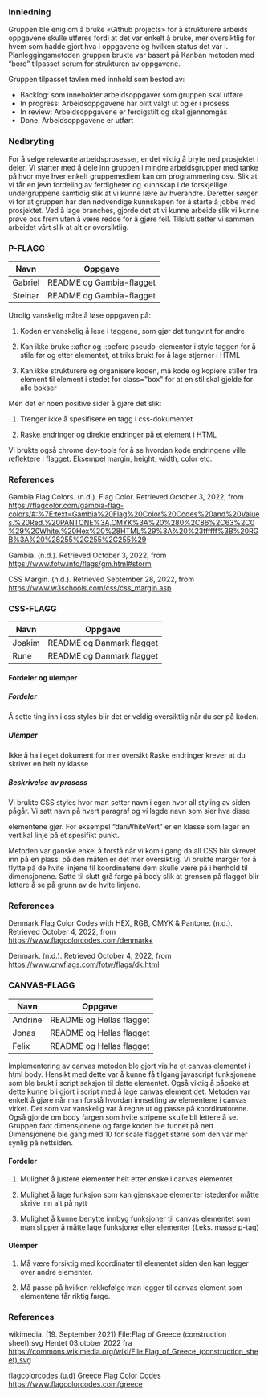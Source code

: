 ### Innledning

Gruppen ble enig om å bruke «Github projects» for å strukturere arbeids oppgavene skulle utføres fordi at det var enkelt å bruke, mer oversiktlig for hvem som hadde gjort hva i oppgavene og hvilken status det var i. Planleggingsmetoden gruppen brukte var basert på Kanban metoden med “bord” tilpasset scrum for strukturen av oppgavene.

Gruppen tilpasset tavlen med innhold som bestod av:
- Backlog: som inneholder arbeidsoppgaver som gruppen skal utføre
- In progress: Arbeidsoppgavene har blitt valgt ut og er i prosess
- In review: Arbeidsoppgavene er ferdigstilt og skal gjennomgås
- Done: Arbeidsoppgavene er utført 

### Nedbryting

For å velge relevante arbeidsprosesser, er det viktig å bryte ned prosjektet i deler. Vi starter med å dele inn gruppen i mindre arbeidsgrupper med tanke på hvor mye hver enkelt gruppemedlem kan om programmering osv. Slik at vi får en jevn fordeling av ferdigheter og kunnskap i de forskjellige undergruppene samtidig slik at vi kunne lære av hverandre. Deretter sørger vi for at gruppen har den nødvendige kunnskapen for å starte å jobbe med prosjektet. Ved å lage branches, gjorde det at vi kunne arbeide slik vi kunne prøve oss frem uten å være redde for å gjøre feil. Tilslutt setter vi sammen arbeidet vårt slik at alt er oversiktlig. 

### P-FLAGG
| Navn | Oppgave |
|---|---|
| Gabriel | README og Gambia-flagget |
| Steinar | README og Gambia-flagget |
 
Utrolig vanskelig måte å løse oppgaven på:
1.    Koden er vanskelig å lese i taggene, som gjør det tungvint for andre
 
2.    Kan ikke bruke ::after og ::before pseudo-elementer i style taggen for å stile før og etter elementet, et triks brukt for å lage stjerner i HTML
 
3.    Kan ikke strukturere og organisere koden, må kode og kopiere stiller fra element til element i stedet for class="box" for at en stil skal gjelde for alle bokser
 
Men det er noen positive sider å gjøre det slik:
1.    Trenger ikke å spesifisere en tagg i css-dokumentet
 
2.    Raske endringer og direkte endringer på et element i HTML
 
Vi brukte også chrome dev-tools for å se hvordan kode endringene ville reflektere i flagget. Eksempel margin, height, width, color etc.
 
### References
Gambia Flag Colors. (n.d.). Flag Color. Retrieved October 3, 2022, from https://flagcolor.com/gambia-flag-colors/#:%7E:text=Gambia%20Flag%20Color%20Codes%20and%20Values.%20Red.%20PANTONE%3A,CMYK%3A%20%280%2C86%2C63%2C0%29%20White.%20Hex%20%28HTML%29%3A%20%23ffffff%3B%20RGB%3A%20%28255%2C255%2C255%29
 
Gambia. (n.d.). Retrieved October 3, 2022, from https://www.fotw.info/flags/gm.html#storm
 
CSS Margin. (n.d.). Retrieved September 28, 2022, from https://www.w3schools.com/css/css_margin.asp
 
### CSS-FLAGG
| Navn | Oppgave |
|---|---|
| Joakim| README og Danmark flagget |
| Rune| README og Danmark flagget |
 
#### Fordeler og ulemper
 
##### Fordeler
 
Å sette ting inn i css styles blir det er veldig oversiktlig når du ser på koden. 
 
##### Ulemper
 
Ikke å ha i eget dokument for mer oversikt
Raske endringer krever at du skriver en helt ny klasse
 
##### Beskrivelse av prosess
Vi brukte CSS styles hvor man setter navn i egen <style> </style> hvor all styling av siden pågår. Vi satt navn på hvert paragraf og vi lagde navn som sier hva disse <p> elementene gjør. For eksempel “danWhiteVert” er en klasse som lager en vertikal linje på et spesifikt punkt. 
 
Metoden var ganske enkel å forstå når vi kom i gang da all CSS blir skrevet inn på en plass. på den måten er det mer oversiktlig. Vi brukte marger for å flytte på de hvite linjene til koordinatene dem skulle være på i henhold til dimensjonene. Satte til slutt grå farge på body slik at grensen på flagget blir lettere å se på grunn av de hvite linjene. 
 
### References
 
Denmark Flag Color Codes with HEX, RGB, CMYK & Pantone. (n.d.). Retrieved October 4, 2022, from https://www.flagcolorcodes.com/denmark+
 
Denmark. (n.d.). Retrieved October 4, 2022, from https://www.crwflags.com/fotw/flags/dk.html
 
### CANVAS-FLAGG
| Navn | Oppgave |
|---|---|
| Andrine| README og Hellas flagget |
| Jonas | README og Hellas flagget |
| Felix | README og Hellas flagget |
  
Implementering av canvas metoden ble gjort via ha et canvas elementet i html body. Hensikt med dette var å kunne få tilgang javascript funksjonene som ble brukt i script seksjon til dette elementet. Også viktig å påpeke at dette kunne bli gjort i script med å lage canvas element det.
Metoden var enkelt å gjøre når man forstå hvordan innsetting av elementene i canvas virket. Det som var vanskelig var å regne ut og passe på koordinatorene. Også gjorde om body fargen som hvite stripene skulle bli lettere å se. Gruppen fant dimensjonene og farge koden ble funnet på nett. Dimensjonene ble gang med 10 for scale flagget større som den var mer synlig på nettsiden.

#### Fordeler
  
1.    Mulighet å justere elementer helt etter ønske i canvas elementet
  
2.    Mulighet å lage funksjon som kan gjenskape elementer istedenfor måtte skrive inn alt på nytt
  
3.    Mulighet å kunne benytte innbyg funksjoner til canvas elementet som man slipper å måtte lage funksjoner eller elementer (f.eks. masse p-tag)

#### Ulemper
  
1.    Må være forsiktig med koordinater til elementet siden den kan legger over andre elementer.
  
2.    Må passe på hvilken rekkefølge man legger til canvas element som elementene får riktig farge.

### References

wikimedia. (19. September 2021) File:Flag of Greece (construction sheet).svg Hentet 03.otober 2022 fra https://commons.wikimedia.org/wiki/File:Flag_of_Greece_(construction_sheet).svg

flagcolorcodes (u.d) Greece Flag Color Codes https://www.flagcolorcodes.com/greece


